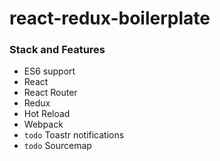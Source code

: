 # react-redux-boilerplate

### Stack and Features

- ES6 support
- React
- React Router
- Redux
- Hot Reload
- Webpack
- ``todo`` Toastr notifications
- ``todo`` Sourcemap


